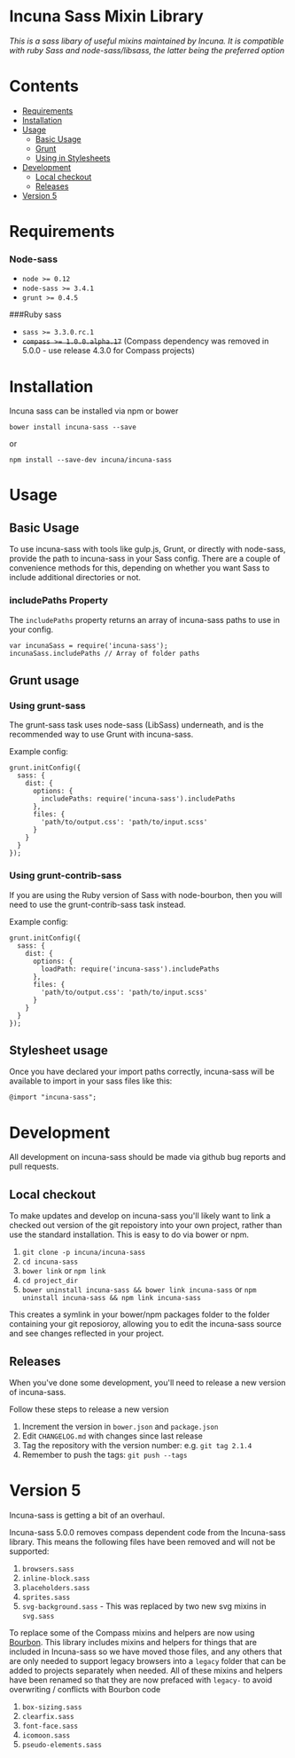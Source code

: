 # Incuna Sass Mixin Library

*This is a sass libary of useful mixins maintained by Incuna. It is compatible with ruby Sass and node-sass/libsass, the latter being the preferred option*

# Contents
- [Requirements](#requirements)
- [Installation](#installation)
- [Usage](#usage)
  - [Basic Usage](#basic-usage)
  - [Grunt](#grunt-usage)
  - [Using in Stylesheets](#stylesheet-usage)
- [Development](#development)
  - [Local checkout](#local-checkout)
  - [Releases](#releases)
- [Version 5](#version-5)

# Requirements

### Node-sass
* `node >= 0.12`
* `node-sass >= 3.4.1`
* `grunt >= 0.4.5`

###Ruby sass
* `sass >= 3.3.0.rc.1`
* ~~`compass >= 1.0.0.alpha.17`~~ (Compass dependency was removed in 5.0.0 - use release 4.3.0 for Compass projects)

# Installation
Incuna sass can be installed via npm or bower

```
bower install incuna-sass --save
```
or
```
npm install --save-dev incuna/incuna-sass
```

# Usage

## Basic Usage

To use incuna-sass with tools like gulp.js, Grunt, or directly with node-sass, provide the path to incuna-sass in your Sass config. There are a couple of convenience methods for this, depending on whether you want Sass to include additional directories or not.

### includePaths Property

The `includePaths` property returns an array of incuna-sass paths to use in your config.

```
var incunaSass = require('incuna-sass');
incunaSass.includePaths // Array of folder paths
```

## Grunt usage
### Using grunt-sass
The grunt-sass task uses node-sass (LibSass) underneath, and is the recommended way to use Grunt with incuna-sass.

Example config:
```
grunt.initConfig({
  sass: {
    dist: {
      options: {
        includePaths: require('incuna-sass').includePaths
      },
      files: {
        'path/to/output.css': 'path/to/input.scss'
      }
    }
  }
});
```

### Using grunt-contrib-sass
If you are using the Ruby version of Sass with node-bourbon, then you will need to use the grunt-contrib-sass task instead.

Example config:
```
grunt.initConfig({
  sass: {
    dist: {
      options: {
        loadPath: require('incuna-sass').includePaths
      },
      files: {
        'path/to/output.css': 'path/to/input.scss'
      }
    }
  }
});
```

## Stylesheet usage
Once you have declared your import paths correctly, incuna-sass will be available to import in your sass files like this:

```
@import "incuna-sass";
```

# Development

All development on incuna-sass should be made via github bug reports and pull requests.

## Local checkout
To make updates and develop on incuna-sass you'll likely want to link a checked out version of the git repoistory into your own project, rather than use the standard installation. This is easy to do via bower or npm.

1. `git clone -p incuna/incuna-sass`
1. `cd incuna-sass`
1. `bower link` or `npm link`
1. `cd project_dir`
1. `bower uninstall incuna-sass && bower link incuna-sass` or `npm uninstall incuna-sass && npm link incuna-sass`

This creates a symlink in your bower/npm packages folder to the folder containing your git reposioroy, allowing you to edit the incuna-sass source and see changes reflected in your project.

## Releases
When you've done some development, you'll need to release a new version of incuna-sass.

Follow these steps to release a new version

1. Increment the version in `bower.json` and `package.json`
2. Edit `CHANGELOG.md` with changes since last release
3. Tag the repository with the version number: e.g. `git tag 2.1.4`
4. Remember to push the tags: `git push --tags`

# Version 5
Incuna-sass is getting a bit of an overhaul.

Incuna-sass 5.0.0 removes compass dependent code from the Incuna-sass library. This means the following files have been removed and will not be supported:

1. `browsers.sass`
2. `inline-block.sass`
3. `placeholders.sass`
4. `sprites.sass`
5. `svg-background.sass` - This was replaced by two new svg mixins in `svg.sass`

To replace some of the Compass mixins and helpers are now using [Bourbon](http://bourbon.io/). This library includes mixins and helpers for things that are included in Incuna-sass so we have moved those files, and any others that are only needed to support legacy browsers into a `legacy` folder that can be added to projects separately when needed. All of these mixins and helpers have been renamed so that they are now prefaced with `legacy-` to avoid overwriting / conflicts with Bourbon code

1. `box-sizing.sass`
2. `clearfix.sass`
3. `font-face.sass`
4. `icomoon.sass`
5. `pseudo-elements.sass`
